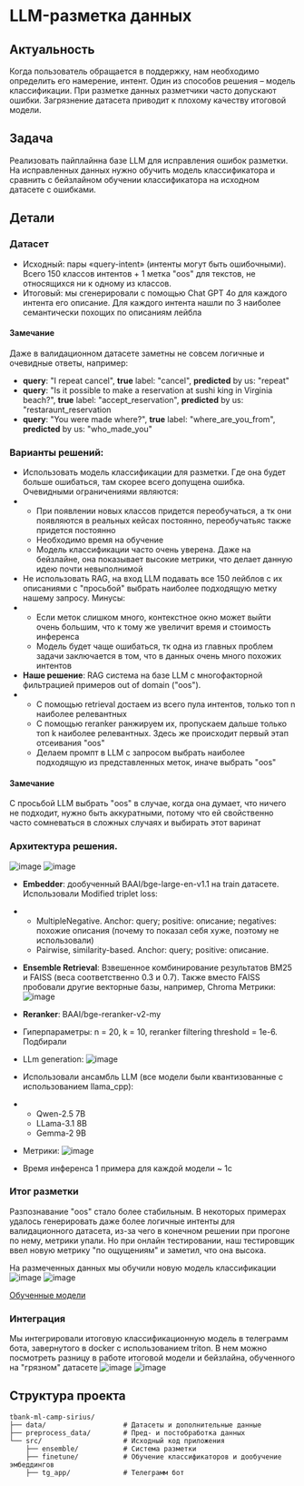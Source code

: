 # LLM-разметка данных

## Актуальность
Когда пользователь обращается в поддержку, нам необходимо определить его намерение, интент.
Один из способов решения – модель классификации.
При разметке данных разметчики часто допускают ошибки. Загрязнение датасета приводит к плохому качеству итоговой модели.

## Задача
Реализовать пайплайнна базе LLM для исправления ошибок разметки.
На исправленных данных нужно обучить модель классификатора и сравнить с бейзлайном обучении классификатора на исходном датасете с ошибками.

## Детали

### Датасет
* Исходный: пары «query-intent» (интенты могут быть ошибочными). Всего 150 классов интентов + 1 метка "oos" для текстов, не относящихся ни к одному из классов.
* Итоговый: мы сгенерировали с помощью Chat GPT 4o для каждого интента его описание. Для каждого интента нашли по 3 наиболее семантически похощих по описаниям лейбла

#### Замечание
Даже в валидационном датасете заметны не совсем логичные и очевидные ответы, например:
- **query**: "I repeat cancel", **true** label: "cancel", **predicted** by us: "repeat"
- **query**: "Is it possible to make a reservation at sushi king in Virginia beach?", **true** label: "accept_reservation", **predicted** by us: "restaraunt_reservation
- **query**: "You were made where?", **true** label: "where_are_you_from", **predicted** by us: "who_made_you"

### Варианты решений:
* Использовать модель классификации для разметки. Где она будет больше ошибаться, там скорее всего допущена ошибка. Очевидными ограничениями являются:
* * При появлении новых классов придется переобучаться, а тк они появляются в реальных кейсах постоянно, переобучатьяс также придется постоянно
  * Необходимо время на обучение
  * Модель классификации часто очень уверена. Даже на бейзлайне, она показывает высокие метрики, что делает данную идею почти невыполнимой
* Не использовать RAG, на вход LLM подавать все 150 лейблов с их описаниями с "просьбой" выбрать наиболее подходящую метку нашему запросу. Минусы:
* * Если меток слишком много, контекстное окно может выйти очень большим, что к тому же увеличит время и стоимость инференса
  * Модель будет чаще ошибаться, тк одна из главных проблем задачи заключается в том, что в данных очень много похожих интентов
* **Наше решение**: RAG система на базе LLM с многофакторной фильтрацией примеров out of domain ("oos").
* * С помощью retrieval достаем из всего пула интентов, только топ n наиболее релевантных
  * С помощью reranker ранжируем их, пропускаем дальше только топ k наиболее релевантных. Здесь же происходит первый этап отсеивания "oos"
  * Делаем промпт в LLM с запросом выбрать наиболее подходящую из представленных меток, иначе выбрать "oos"
 
#### Замечание
С просьбой LLM выбрать "oos" в случае, когда она думает, что ничего не подходит, нужно быть аккуратными, потому что ей свойственно часто сомневаться в сложных случаях и выбирать этот варинат

### Архитектура решения.
![image](https://github.com/user-attachments/assets/5bc6769f-8fcf-44ab-9c05-66fc7c5ebc77)
![image](https://github.com/user-attachments/assets/d397ff1d-41d1-49e6-8253-55e34970f066)

* **Embedder**: дообученный BAAI/bge-large-en-v1.1 на train датасете. Использовали Modified triplet loss:
* * MultipleNegative. Anchor: query; positive: описание; negatives: похожие описания (почему то показал себя хуже, поэтому не использовали)
  * Pairwise, similarity-based. Anchor: query; positive: описание.
* **Ensemble Retrieval**: Взвешенное комбинирование результатов BM25 и FAISS (веса соответственно 0.3 и 0.7). Также вместо FAISS пробовали другие векторные базы, например, Chroma
Метрики: ![image](https://github.com/user-attachments/assets/8b5ccbd7-d4f2-4431-a118-c97bba6b32ab)
* **Reranker**: BAAI/bge-reranker-v2-my
* Гиперпараметры: n = 20, k = 10, reranker filtering threshold = 1e-6. Подбирали

* LLm generation: ![image](https://github.com/user-attachments/assets/db93f8f0-1165-4bac-9c27-4c850d07d361)
* Использовали ансамбль LLM (все модели были квантизованные с использованием llama_cpp): 
* * Qwen-2.5 7B
  * LLama-3.1 8B
  * Gemma-2 9B
* Метрики: ![image](https://github.com/user-attachments/assets/f9bc9387-7456-4095-a790-d91814b0814e)
* Время инференса 1 примера для каждой модели ~ 1с

### Итог разметки
Разпознавание "oos" стало более стабильным. В некоторых примерах удалось генерировать даже более логичные интенты для валидационного датасета, из-за чего в конечном решении при прогоне по нему, метрики упали. Но при онлайн тестировании, наш тестировщик ввел новую метрику "по ощущениям" и заметил, что она высока.

На размеченных данных мы обучили новую модель классификации
![image](https://github.com/user-attachments/assets/909d197b-e1af-462a-81ab-67fa72bfcd3c)
![image](https://github.com/user-attachments/assets/12b4f319-dd06-41db-814f-edf2d921f3dc)

[Обученные модели](https://huggingface.co/chinchilla04)

### Интеграция
Мы интегрировали итоговую классификационную модель в телеграмм бота, завернутого в docker с использованием triton. В нем можно посмотреть разницу в работе итоговой модели и бейзлайна, обученного на "грязном" датасете
![image](https://github.com/user-attachments/assets/7215bac8-2dc0-4733-8cae-31866e4e128b)
![image](https://github.com/user-attachments/assets/2ef32f14-bcdf-4a9f-b0f5-43370aadf7a8)

## Структура проекта
```
tbank-ml-camp-sirius/
├── data/                   # Датасеты и дополнительные данные
├── preprocess_data/        # Пред- и постобработка данных
└── src/                    # Исходный код приложения
    ├── ensemble/           # Система разметки
    ├── finetune/           # Обучение классификаторов и дообучение эмбеддингов
    ├── tg_app/             # Телеграмм бот 
```
